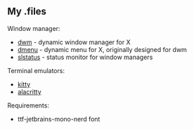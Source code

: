 ## My .files

Window manager:
 - [dwm](https://dwm.suckless.org) - dynamic window manager for X
 - [dmenu](https://tools.suckless.org/dmenu/) - dynamic menu for X, originally designed for dwm
 - [slstatus](https://tools.suckless.org/slstatus/) - status monitor for window managers
 
Terminal emulators:
 - [kitty](https://github.com/kovidgoyal/kitty)
 - [alacritty](https://github.com/alacritty/alacritty)

Requirements:
- ttf-jetbrains-mono-nerd font

